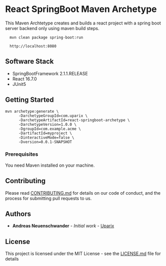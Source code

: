 # React SpringBoot Maven Archetype

This Maven Archtetype creates and builds a react project with a spring boot server backend only using maven build steps.

```
  mvn clean package spring-boot:run
  
  http://localhost:8080
```

## Software Stack

- SpringBootFramework 2.1.1.RELEASE
- React 16.7.0
- JUnit5 

## Getting Started
```
mvn archetype:generate \
      -DarchetypeGroupId=com.uparix \
      -DarchetypeArtifactId=react-springboot-archetype \
      -DarchetypeVersion=1.0.0 \
      -DgroupId=com.example.acme \
      -DartifactId=myproject \
      -DinteractiveMode=false \
      -Dversion=0.0.1-SNAPSHOT
```
### Prerequisites

You need Maven installed on your machine.

## Contributing

Please read [CONTRIBUTING.md](https://gist.github.com/PurpleBooth/b24679402957c63ec426) for details on our code of conduct, and the process for submitting pull requests to us.


## Authors

* **Andreas Neuenschwander** - *Initial work* - [Uparix](https://github.com/uparix)

## License

This project is licensed under the MIT License - see the [LICENSE.md](LICENSE.md) file for details
